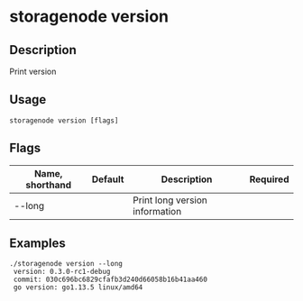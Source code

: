 # storagenode version

## Description

Print version

## Usage
```
storagenode version [flags]
```

## Flags

| Name, shorthand| Default   | Description | Required                                                                  |
| --------------- | ----   | -------- | --------------------- 
| --long  |  | Print long version information |

## Examples

```
./storagenode version --long
 version: 0.3.0-rc1-debug
 commit: 030c696bc6829cfafb3d240d66058b16b41aa460
 go version: go1.13.5 linux/amd64 
```
